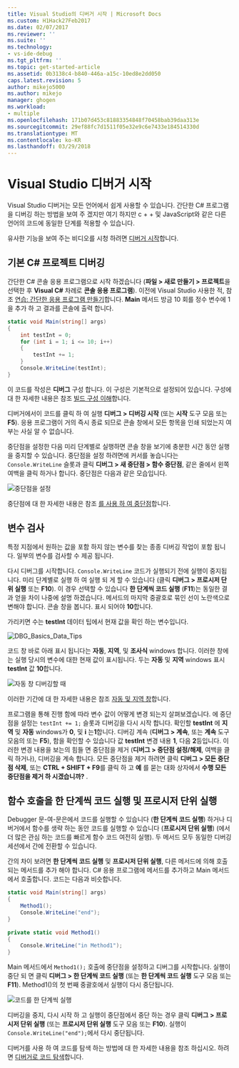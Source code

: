 ```yaml
---
title: Visual Studio의 디버거 시작 | Microsoft Docs
ms.custom: H1Hack27Feb2017
ms.date: 02/07/2017
ms.reviewer: ''
ms.suite: ''
ms.technology:
- vs-ide-debug
ms.tgt_pltfrm: ''
ms.topic: get-started-article
ms.assetid: 0b3138c4-b840-446a-a15c-10ed8e2dd050
caps.latest.revision: 5
author: mikejo5000
ms.author: mikejo
manager: ghogen
ms.workload:
- multiple
ms.openlocfilehash: 171b07d453c81883354848f70458bab39daa313e
ms.sourcegitcommit: 29ef88fc7d1511f05e32e9c6e7433e184514330d
ms.translationtype: MT
ms.contentlocale: ko-KR
ms.lasthandoff: 03/29/2018
---
```

# <a name="get-started-with-the-visual-studio-debugger"></a>Visual Studio 디버거 시작
Visual Studio 디버거는 모든 언어에서 쉽게 사용할 수 있습니다. 간단한 C# 프로그램을 디버깅 하는 방법을 보여 주 겠지만 여기 하지만 c + + 및 JavaScript와 같은 다른 언어의 코드에 동일한 단계를 적용할 수 있습니다.

유사한 기능을 보여 주는 비디오를 시청 하려면 [디버거 시작](https://www.youtube.com/watch?v=FtGCi5j30YU&list=PLReL099Y5nRfw6VNvzMkv0sabT2crbSpK&index=6)합니다.
  
##  <a name="BKMK_Start_debugging_a_VS_project"></a> 기본 C# 프로젝트 디버깅  
 간단한 C# 콘솔 응용 프로그램으로 시작 하겠습니다 (**파일 > 새로 만들기 > 프로젝트**을 선택한 후 **Visual C#** 차례로 **콘솔 응용 프로그램**). 이전에 Visual Studio 사용한 적, 참조 [연습: 간단한 응용 프로그램 만들기](../ide/walkthrough-create-a-simple-application-with-visual-csharp-or-visual-basic.md)합니다. **Main** 메서드 방금 10 회를 정수 변수에 1을 추가 하 고 결과를 콘솔에 출력 합니다.  
  
```csharp  
static void Main(string[] args)  
{  
    int testInt = 0;  
    for (int i = 1; i <= 10; i++)  
    {  
        testInt += 1;  
    }  
    Console.WriteLine(testInt);  
}  
```  
  
 이 코드를 작성은 **디버그** 구성 합니다. 이 구성은 기본적으로 설정되어 있습니다. 구성에 대 한 자세한 내용은 참조 [빌드 구성 이해](../ide/understanding-build-configurations.md)합니다.  
  
 디버거에서이 코드를 클릭 하 여 실행 **디버그 > 디버깅 시작** (또는 **시작** 도구 모음 또는 **F5**). 응용 프로그램이 거의 즉시 종료 되므로 콘솔 창에서 모든 항목을 인쇄 되었는지 여부는 사실 알 수 없습니다.  
  
 중단점을 설정한 다음 미리 단계별로 실행하면 콘솔 창을 보기에 충분한 시간 동안 실행을 중지할 수 있습니다. 중단점을 설정 하려면에 커서를 놓습니다는 `Console.WriteLine` 슬롯과 클릭 **디버그 > 새 중단점 > 함수 중단점**, 같은 줄에서 왼쪽 여백을 클릭 하거나 합니다. 중단점은 다음과 같은 모습입니다.  
  
 ![중단점을 설정](../debugger/media/getstartedbreakpoint.png "GetStartedBreakpoint")  
  
 중단점에 대 한 자세한 내용은 참조 [를 사용 하 여 중단점](../debugger/using-breakpoints.md)합니다.  
  
##  <a name="BKMK_Inspect_Variables"></a> 변수 검사  
 특정 지점에서 원하는 값을 포함 하지 않는 변수를 찾는 종종 디버깅 작업이 포함 됩니다. 일부의 변수를 검사할 수 제공 됩니다.  
  
 다시 디버그를 시작합니다. `Console.WriteLine` 코드가 실행되기 전에 실행이 중지됩니다. 미리 단계별로 실행 하 여 실행 되 게 할 수 있습니다 (클릭 **디버그 > 프로시저 단위 실행** 또는 **F10**). 이 경우 선택할 수 있습니다 **한 단계씩 코드 실행** (**F11**)는 동일한 결과 얻을 차이 나중에 설명 하겠습니다. 메서드의 마지막 중괄호로 묶인 선이 노란색으로 변해야 합니다. 콘솔 창을 봅니다. 표시 되어야 **10**합니다.  
  
 가리키면 수는 **testInt** 데이터 팁에서 현재 값을 확인 하는 변수입니다.  
  
 ![DBG&#95;Basics&#95;Data&#95;Tips](../debugger/media/dbg_basics_data_tips.png "DBG_Basics_Data_Tips")  
  
 코드 창 바로 아래 표시 됩니다는 **자동**, **지역**, 및 **조사식** windows 합니다. 이러한 창에는 실행 당시의 변수에 대한 현재 값이 표시됩니다. 두는 **자동** 및 **지역** windows 표시 **testInt** 값 **10**합니다.  
  
 ![자동 창 디버깅할 때](../debugger/media/getstartedwindows.png "GetStartedWindows")  
  
 이러한 기간에 대 한 자세한 내용은 참조 [자동 및 지역 창](../debugger/autos-and-locals-windows.md)합니다.  
  
 프로그램을 통해 진행 함에 따라 변수 값이 어떻게 변경 되는지 살펴보겠습니다. 에 중단점을 설정는 `testInt += 1;` 슬롯과 디버깅을 다시 시작 합니다. 확인할 **testInt** 에 **지역** 및 **자동** windows가 **0**, 및 **i** 는**1**합니다. 디버깅 계속 (**디버그 > 계속**, 또는 **계속** 도구 모음의 또는 **F5**), 함을 확인할 수 있습니다 값 **testInt** 변경 내용 **1**, 다음 **2**등입니다. 이러한 변경 내용을 보는의 힘들 면 중단점을 제거 (**디버그 > 중단점 설정/해제**, 여백을 클릭 하거나), 디버깅을 계속 합니다. 모든 중단점을 제거 하려면 클릭 **디버그 > 모든 중단점 삭제**, 또는 **CTRL + SHIFT + F9**를 클릭 하 고 **예** 를 묻는 대화 상자에서 **수행 모든 중단점을 제거 하 시겠습니까?** .  
  
## <a name="stepping-into-and-over-function-calls"></a>함수 호출을 한 단계씩 코드 실행 및 프로시저 단위 실행  
 Debugger 문-여-문은에서 코드를 실행할 수 있습니다 (**한 단계씩 코드 실행**) 하거나 디버거에서 함수를 생략 하는 동안 코드를 실행할 수 있습니다 (**프로시저 단위 실행**) (에서 더 많은 관심 하는 코드를 빠르게 함수 코드 여전히 실행). 두 메서드 모두 동일한 디버깅 세션에서 간에 전환할 수 있습니다.  
  
 간의 차이 보려면 **한 단계씩 코드 실행** 및 **프로시저 단위 실행**, 다른 메서드에 의해 호출 되는 메서드를 추가 해야 합니다. C# 응용 프로그램에 메서드를 추가하고 Main 메서드에서 호출합니다. 코드는 다음과 비슷합니다.  
  
```csharp  
static void Main(string[] args)  
{  
    Method1();  
    Console.WriteLine("end");  
}  
  
private static void Method1()  
{  
    Console.WriteLine("in Method1");  
}  
```  
  
 Main 메서드에서 `Method1();` 호출에 중단점을 설정하고 디버그를 시작합니다. 실행이 중단 되 면 클릭 **디버그 > 한 단계씩 코드 실행** (또는 **한 단계씩 코드 실행** 도구 모음 또는 **F11**). Method1()의 첫 번째 중괄호에서 실행이 다시 중단됩니다.  
  
 ![코드를 한 단계씩 실행](../debugger/media/getstartedstepinto.png "GetStartedStepInto")  
  
 디버깅을 중지, 다시 시작 하 고 실행이 중단점에서 중단 하는 경우 클릭 **디버그 > 프로시저 단위 실행** (또는 **프로시저 단위 실행** 도구 모음 또는 **F10**). 실행이 `Console.WriteLine("end");`에서 다시 중단됩니다.  
  
 디버거를 사용 하 여 코드를 탐색 하는 방법에 대 한 자세한 내용을 참조 하십시오. 하려면 [디버거로 코드 탐색](../debugger/navigating-through-code-with-the-debugger.md)합니다.